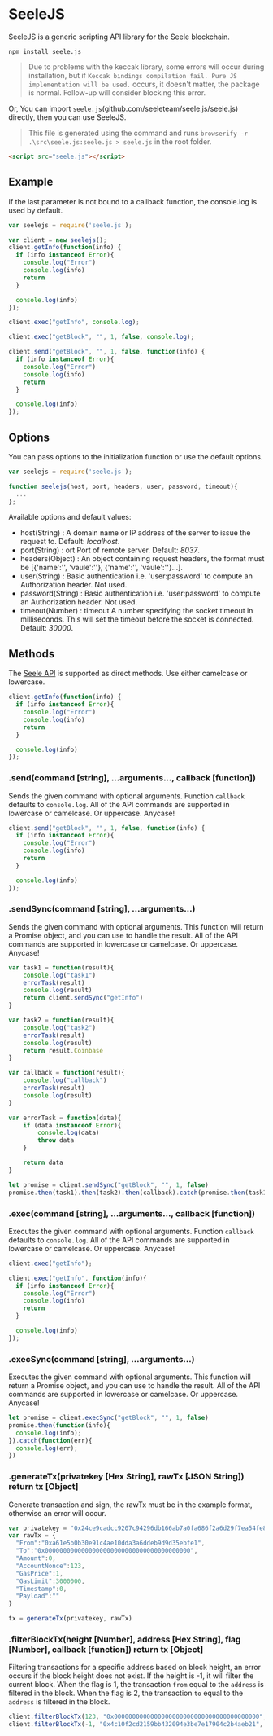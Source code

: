 # SeeleJS

SeeleJS is a generic scripting API library for the Seele blockchain.

`npm install seele.js`

> Due to problems with the keccak library, some errors will occur during installation, but if `Keccak bindings compilation fail. Pure JS implementation will be used.` occurs, it doesn't matter, the package is normal. Follow-up will consider blocking this error.

Or, You can import `seele.js`(github.com/seeleteam/seele.js/seele.js) directly, then you can use SeeleJS.

> This file is generated using the command and runs `browserify -r .\src\seele.js:seele.js > seele.js` in the root folder.

```html
<script src="seele.js"></script>
```

## Example

If the last parameter is not bound to a callback function, the console.log is used by default.

```js
var seelejs = require('seele.js');

var client = new seelejs();
client.getInfo(function(info) {
  if (info instanceof Error){
    console.log("Error")
    console.log(info)
    return
  }

  console.log(info)
});

client.exec("getInfo", console.log);

client.exec("getBlock", "", 1, false, console.log);

client.send("getBlock", "", 1, false, function(info) {
  if (info instanceof Error){
    console.log("Error")
    console.log(info)
    return
  }

  console.log(info)
});
```

## Options

You can pass options to the initialization function or use the default options.

```js
var seelejs = require('seele.js');

function seelejs(host, port, headers, user, password, timeout){
  ...
};
```

Available options and default values:

+ host(String) : A domain name or IP address of the server to issue the request to. Default: *localhost*.
+ port(String) : ort Port of remote server. Default: *8037*.
+ headers(Object) : An object containing request headers, the format must be [{'name':'', 'vaule':''}, {'name':'', 'vaule':''}...].
+ user(String) : Basic authentication i.e. 'user:password' to compute an Authorization header. Not used.
+ password(String) : Basic authentication i.e. 'user:password' to compute an Authorization header. Not used.
+ timeout(Number) : timeout A number specifying the socket timeout in milliseconds. This will set the timeout before the socket is connected. Default: *30000*.

## Methods

The [Seele API](https://github.com/seeleteam/go-seele/wiki/API-Document#json-rpc-list) is supported as direct methods. Use either camelcase or lowercase.

```js
client.getInfo(function(info) {
  if (info instanceof Error){
    console.log("Error")
    console.log(info)
    return
  }

  console.log(info)
});
```

### .send(command [string], ...arguments..., callback [function])

Sends the given command with optional arguments. Function `callback` defaults to `console.log`.
All of the API commands are supported in lowercase or camelcase. Or uppercase. Anycase!

```js
client.send("getBlock", "", 1, false, function(info) {
  if (info instanceof Error){
    console.log("Error")
    console.log(info)
    return
  }

  console.log(info)
});
```

### .sendSync(command [string], ...arguments...)

Sends the given command with optional arguments. This function will return a Promise object, and
you can use to handle the result. All of the API commands are supported in lowercase or camelcase.
Or uppercase. Anycase!

```js
var task1 = function(result){
    console.log("task1")
    errorTask(result)
    console.log(result)
    return client.sendSync("getInfo")
}

var task2 = function(result){
    console.log("task2")
    errorTask(result)
    console.log(result)
    return result.Coinbase
}

var callback = function(result){
    console.log("callback")
    errorTask(result)
    console.log(result)
}

var errorTask = function(data){
    if (data instanceof Error){
        console.log(data)
        throw data
    }

    return data
}

let promise = client.sendSync("getBlock", "", 1, false)
promise.then(task1).then(task2).then(callback).catch(promise.then(task1).then(task2).then(callback).catch(callback)
```

### .exec(command [string], ...arguments..., callback [function])

Executes the given command with optional arguments. Function `callback` defaults to `console.log`.
All of the API commands are supported in lowercase or camelcase. Or uppercase. Anycase!

```js
client.exec("getInfo");

client.exec("getInfo", function(info){
  if (info instanceof Error){
    console.log("Error")
    console.log(info)
    return
  }

  console.log(info)
});
```

### .execSync(command [string], ...arguments...)

Executes the given command with optional arguments. This function will return a Promise object, and
you can use to handle the result. All of the API commands are supported in lowercase or camelcase.
Or uppercase. Anycase!

```js
let promise = client.execSync("getBlock", "", 1, false)
promise.then(function(info){
  console.log(info);
}).catch(function(err){
  console.log(err);
})
```

### .generateTx(privatekey [Hex String], rawTx [JSON String]) return tx [Object]

Generate transaction and sign, the rawTx must be in the example format, otherwise an error will occur.

```js
var privatekey = "0x24ce9cadcc9207c94296db166ab7a0fa686f2a6d29f7ea54fe8c22271c40812e"
var rawTx = {
  "From":"0xa61e5b0b30e91c4ae10dda3a6ddeb9d9d35ebfe1",
  "To":"0x0000000000000000000000000000000000000000",
  "Amount":0,
  "AccountNonce":123,
  "GasPrice":1,
  "GasLimit":3000000,
  "Timestamp":0,
  "Payload":""
}

tx = generateTx(privatekey, rawTx)
```

### .filterBlockTx(height [Number], address [Hex String], flag [Number], callback [function]) return tx [Object]

Filtering transactions for a specific address based on block height, an error occurs if the block height does not exist. If the height is -1, it will filter the current block. When the flag is 1, the transaction `from` equal to the `address` is filtered in the block. When the flag is 2, the transaction `to` equal to the `address` is filtered in the block.

```js
client.filterBlockTx(123, "0x0000000000000000000000000000000000000000", "1")
client.filterBlockTx(-1, "0x4c10f2cd2159bb432094e3be7e17904c2b4aeb21", "2")
```
